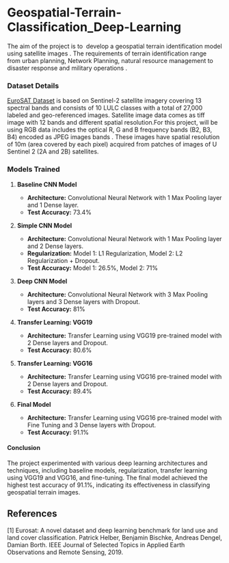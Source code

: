 # Geospatial-Terrain-Classification_Deep-Learning
The aim of the project is to  develop a geospatial terrain identification model using satellite images . The requirements of terrain identification range  from urban planning, Network Planning, natural resource management to disaster response and military operations . 

### Dataset Details 
[EuroSAT Dataset](https://zenodo.org/records/7711810#.ZD7rSezMJQL)  is based on Sentinel-2 satellite imagery covering 13 spectral bands and consists of 10 LULC classes with a total of 27,000 labeled and geo-referenced images. Satellite image data comes as tiff image with 12 bands and different spatial resolution.For this project, will be using RGB data includes the optical R, G and B frequency bands (B2, B3, B4) encoded as JPEG images bands . These images have spatial resolution of 10m (area covered by each pixel) acquired from patches of images of U Sentinel 2 (2A and 2B) satellites.

### Models Trained

1. **Baseline CNN Model**
   - **Architecture:** Convolutional Neural Network with 1 Max Pooling layer and 1 Dense layer.
   - **Test Accuracy:** 73.4%

2. **Simple CNN Model**
   - **Architecture:** Convolutional Neural Network with 1 Max Pooling layer and 2 Dense layers.
   - **Regularization:** Model 1: L1 Regularization, Model 2: L2 Regularization + Dropout.
   - **Test Accuracy:** Model 1: 26.5%, Model 2: 71%

3. **Deep CNN Model**
   - **Architecture:** Convolutional Neural Network with 3 Max Pooling layers and 3 Dense layers with Dropout.
   - **Test Accuracy:** 81%

4. **Transfer Learning: VGG19**
   - **Architecture:** Transfer Learning using VGG19 pre-trained model with 2 Dense layers and Dropout.
   - **Test Accuracy:** 80.6%

5. **Transfer Learning: VGG16**
   - **Architecture:** Transfer Learning using VGG16 pre-trained model with 2 Dense layers and Dropout.
   - **Test Accuracy:** 89.4%

6. **Final Model**
   - **Architecture:** Transfer Learning using VGG16 pre-trained model with Fine Tuning and 3 Dense layers with Dropout.
   - **Test Accuracy:** 91.1%

#### Conclusion
The project experimented with various deep learning architectures and techniques, including baseline models, regularization, transfer learning using VGG19 and VGG16, and fine-tuning. The final model achieved the highest test accuracy of 91.1%, indicating its effectiveness in classifying geospatial terrain images.

## References
[1] Eurosat: A novel dataset and deep learning benchmark for land use and land cover classification. Patrick Helber, Benjamin Bischke, Andreas Dengel, Damian Borth. IEEE Journal of Selected Topics in Applied Earth Observations and Remote Sensing, 2019.




